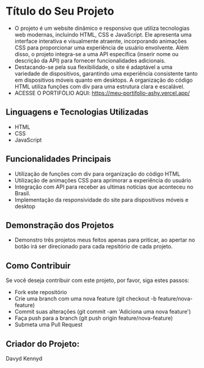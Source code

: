 # Título do Seu Projeto
- O projeto é um website dinâmico e responsivo que utiliza tecnologias web modernas, incluindo HTML, CSS e JavaScript. Ele apresenta uma interface interativa e visualmente atraente, incorporando animações CSS para proporcionar uma experiência de usuário envolvente. Além disso, o projeto integra-se a uma API específica (inserir nome ou descrição da API) para fornecer funcionalidades adicionais.
- Destacando-se pela sua flexibilidade, o site é adaptável a uma variedade de dispositivos, garantindo uma experiência consistente tanto em dispositivos móveis quanto em desktops. A organização do código HTML utiliza funções com div para uma estrutura clara e escalável.
- ACESSE O PORTIFÓLIO AQUI: https://meu-portifolio-ashy.vercel.app/

## Linguagens e Tecnologias Utilizadas
- HTML
- CSS
- JavaScript
## Funcionalidades Principais
- Utilização de funções com div para organização do código HTML
- Utilização de animações CSS para aprimorar a experiência do usuário
- Integração com API para receber as ultimas notícias que aconteceu no Brasil.
- Implementação da responsividade do site para dispositivos móveis e desktop
## Demonstração dos Projetos
- Demonstro três projetos meus feitos apenas para priticar, ao apertar no botão irá ser direcionado para cada repsitório de cada projeto.
## Como Contribuir
Se você deseja contribuir com este projeto, por favor, siga estes passos:
- Fork este repositório
- Crie uma branch com uma nova feature (git checkout -b feature/nova-feature)
- Commit suas alterações (git commit -am 'Adiciona uma nova feature')
- Faça push para a branch (git push origin feature/nova-feature)
- Submeta uma Pull Request
## Criador do Projeto:
Davyd Kennyd
